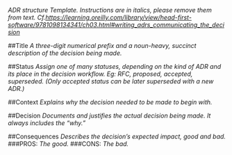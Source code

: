 _ADR structure Template. Instructions are in italics, please remove them from text.
Cf.<https://learning.oreilly.com/library/view/head-first-software/9781098134341/ch03.html#writing_adrs_communicating_the_decision>_

##Title
_A three-digit numerical prefix and a noun-heavy, succinct description of the decision being made._

##Status
_Assign one of many statuses, depending on the kind of ADR and its place in the decision workflow.
Eg: RFC, proposed, accepted, superseded. (Only accepted status can be later superseded with a new ADR.)_

##Context
_Explains why the decision needed to be made to begin with._

##Decision
_Documents and justifies the actual decision being made. It always includes the “why.”_

##Consequences
_Describes the decision’s expected impact, good and bad._
###PROS:
_The good._
###CONS:
_The bad._
